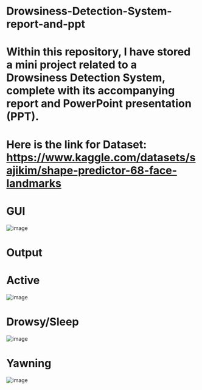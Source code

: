 # Drowsiness-Detection-System-report-and-ppt
# Within this repository, I have stored a mini project related to a Drowsiness Detection System, complete with its accompanying report and PowerPoint presentation (PPT).
# Here is the link for Dataset:  https://www.kaggle.com/datasets/sajikim/shape-predictor-68-face-landmarks

# GUI 
![image](https://github.com/RV0225/Drowsiness-Detection-System-With-Report-And-PPT/assets/83663322/2ce8e7b2-464e-4458-b7b5-d7c2817b2332)

# Output
# Active
![image](https://github.com/RV0225/Drowsiness-Detection-System-With-Report-And-PPT/assets/83663322/12d8799d-778a-4575-8920-6b9c987a0630)
# Drowsy/Sleep
![image](https://github.com/RV0225/Drowsiness-Detection-System-With-Report-And-PPT/assets/83663322/e1aa162c-2eef-4374-a01d-ff588685914a)
# Yawning
![image](https://github.com/RV0225/Drowsiness-Detection-System-With-Report-And-PPT/assets/83663322/dedb1faa-962b-49ed-af11-e75c79c24796)


